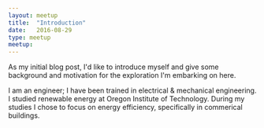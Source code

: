 ```yaml
---
layout: meetup
title:  "Introduction"
date:   2016-08-29
type: meetup
meetup: 
---
```


As my initial blog post, I'd like to introduce myself and give some background and motivation for the exploration I'm embarking on here.

I am an engineer; I have been trained in electrical & mechanical engineering. I studied renewable energy at Oregon Institute of Technology. During my studies I chose to focus on energy efficiency, specifically in commerical buildings. 
